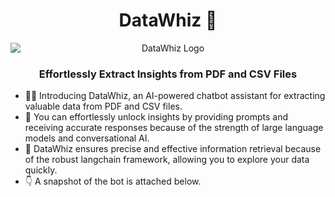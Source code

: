 
<h1 align="center">DataWhiz 🤖</h1>

<p align="center">
  <img src="https://github.com/harshita-bfly/DataWhiz/assets/100403649/73f72f23-4c42-42aa-9971-c84bb65753a5" alt="DataWhiz Logo" style="display: block; margin: 0 auto;">
</p>

<h3 align="center">Effortlessly Extract Insights from PDF and CSV Files</h3>



- :woman_technologist: Introducing DataWhiz, an AI-powered chatbot assistant for extracting valuable data from PDF and CSV files.
- 📂 You can effortlessly unlock insights by providing prompts and receiving accurate responses because of the strength of large language models and conversational AI.
- 🦜 DataWhiz ensures precise and effective information retrieval because of the robust langchain framework, allowing you to explore your data quickly.
- :point_down: A snapshot of the bot is attached below.

